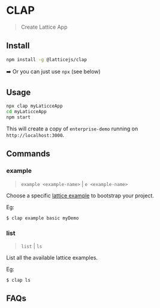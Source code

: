 # CLAP 

> Create Lattice App

## Install

```bash
npm install -g @latticejs/clap
```

:arrow_right: Or you can just use `npx` (see below)

## Usage

```bash
npx clap myLaticceApp
cd myLaticceApp
npm start
```
This will create a copy of `enterprise-demo` running on `http://localhost:3000`.

## Commands 

### example

> `example <example-name>` | `e <example-name>`

Choose a specific [lattice example](/examples) to bootstrap your project.

Eg:

`$ clap example basic myDemo`

### list 

> `list` | `ls`

List all the available lattice examples.

Eg:

`$ clap ls`

## FAQs

